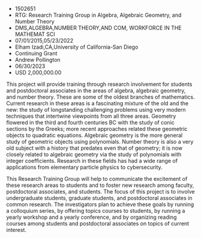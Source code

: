 
* 1502651
* RTG: Research Training Group in Algebra, Algebraic Geometry, and Number Theory
* DMS,ALGEBRA,NUMBER THEORY,AND COM, WORKFORCE IN THE MATHEMAT SCI
* 07/01/2015,05/23/2022
* Elham Izadi,CA,University of California-San Diego
* Continuing Grant
* Andrew Pollington
* 06/30/2023
* USD 2,000,000.00

This project will provide training through research involvement for students and
postdoctoral associates in the areas of algebra, algebraic geometry, and number
theory. These are some of the oldest branches of mathematics. Current research
in these areas is a fascinating mixture of the old and the new: the study of
longstanding challenging problems using very modern techniques that intertwine
viewpoints from all three areas. Geometry flowered in the third and fourth
centuries BC with the study of conic sections by the Greeks; more recent
approaches related these geometric objects to quadratic equations. Algebraic
geometry is the more general study of geometric objects using polynomials.
Number theory is also a very old subject with a history that predates even that
of geometry; it is now closely related to algebraic geometry via the study of
polynomials with integer coefficients. Research in these fields has had a wide
range of applications from elementary particle physics to cybersecurity.

This Research Training Group will help to communicate the excitement of these
research areas to students and to foster new research among faculty,
postdoctoral associates, and students. The focus of this project is to involve
undergraduate students, graduate students, and postdoctoral associates in common
research. The investigators plan to achieve these goals by running a colloquium
series, by offering topics courses to students, by running a yearly workshop and
a yearly conference, and by organizing reading courses among students and
postdoctoral associates on topics of current interest.
